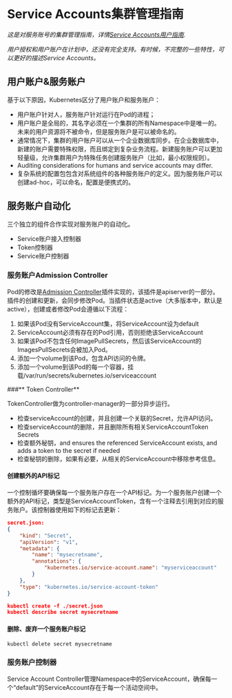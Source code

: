 # **Service Accounts集群管理指南**

*这是对服务账号的集群管理指南，详情[Service Accounts用户指南](http://kubernetes.io/v1.1/docs/user-guide/service-accounts.html).*

*用户授权和用户账户在计划中，还没有完全支持。有时候，不完整的一些特性，可以更好的描述Service Accounts。*

## **用户账户&服务账户**

基于以下原因，Kubernetes区分了用户账户和服务账户：
- 用户账户针对人，服务账户针对运行在Pod的进程；
- 用户账户是全局的，其名字必须在一个集群的所有Namespace中是唯一的。未来的用户资源将不被命令，但是服务账户是可以被命名的。
- 通常情况下，集群的用户账户可以从一个企业数据库同步。在企业数据库中，新建的账户需要特殊权限，而且绑定到复杂业务流程。新建服务账户可以更加轻量级，允许集群用户为特殊任务创建服务账户（比如，最小权限规则）。
- Auditing considerations for humans and service accounts may differ.
- 复杂系统的配置包包含对系统组件的各种服务账户的定义。因为服务账户可以创建ad-hoc，可以命名，配置是便携式的。

## **服务账户自动化**

三个独立的组件合作实现对服务账户的自动化。
- Service账户接入控制器
- Token控制器
- Service账户控制器

### **服务账户Admission Controller**

Pod的修改是[Admission Controller]()插件实现的，该插件是apiserver的一部分。插件的创建和更新，会同步修改Pod。当插件状态是active（大多版本中，默认是active），创建或者修改Pod会遵循以下流程：

1.	如果该Pod没有ServiceAccount集，将ServiceAccount设为default
2.	ServiceAccount必须有存在的Pod引用，否则拒绝该ServiceAccount
3.	如果该Pod不包含任何ImagePullSecrets，然后该ServiceAccount的ImagesPullSecrets会被加入Pod。
4.	添加一个volume到该Pod，包含API访问的令牌。
5.	添加一个volume到该Pod的每一个容器，挂载/var/run/secrets/kubernetes.io/serviceaccount

###** Token Controller**

TokenController做为controller-manager的一部分异步运行。
- 检查serviceAccount的创建，并且创建一个关联的Secret，允许API访问。
- 检查serviceAccount的删除，并且删除所有相关ServiceAccountToken Secrets
- 检查额外秘钥，and ensures the referenced ServiceAccount exists, and adds a token to the secret if needed
- 检查秘钥的删除，如果有必要，从相关的ServiceAccount中移除参考信息。

#### 创建额外的API标记

一个控制循坏要确保每一个服务账户存在一个API标记。为一个服务账户创建一个额外的API标记，类型是ServiceAccountToken，含有一个注释去引用到对应的服务账户。该控制器使用如下的标记去更新：
```Json
secret.json:
{
    "kind": "Secret",
    "apiVersion": "v1",
    "metadata": {
        "name": "mysecretname",
        "annotations": {
            "kubernetes.io/service-account.name": "myserviceaccount"
        }
    },
    "type": "kubernetes.io/service-account-token"
}

kubectl create -f ./secret.json
kubectl describe secret mysecretname
```
#### 删除、废弃一个服务账户标记
```
kubectl delete secret mysecretname
```
### **服务账户控制器**

Service Account Controller管理Namespace中的ServiceAccount，确保每一个“default”的ServiceAccount存在于每一个活动空间中。
